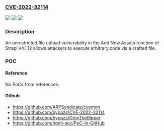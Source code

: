 ### [CVE-2022-32114](https://cve.mitre.org/cgi-bin/cvename.cgi?name=CVE-2022-32114)
![](https://img.shields.io/static/v1?label=Product&message=n%2Fa&color=blue)
![](https://img.shields.io/static/v1?label=Version&message=n%2Fa&color=blue)
![](https://img.shields.io/static/v1?label=Vulnerability&message=n%2Fa&color=brighgreen)

### Description

An unrestricted file upload vulnerability in the Add New Assets function of Strapi v4.1.12 allows attackers to execute arbitrary code via a crafted file.

### POC

#### Reference
No PoCs from references.

#### Github
- https://github.com/ARPSyndicate/cvemon
- https://github.com/bypazs/CVE-2022-32114
- https://github.com/bypazs/GrimTheRipper
- https://github.com/nomi-sec/PoC-in-GitHub

